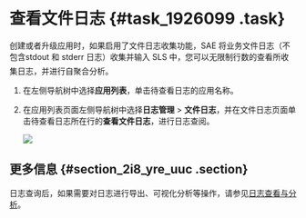 # 查看文件日志 {#task_1926099 .task}

创建或者升级应用时，如果启用了文件日志收集功能，SAE 将业务文件日志（不包含stdout 和 stderr 日志）收集并输入 SLS 中，您可以无限制行数的查看所收集日志，并进行自聚合分析。

1.  在左侧导航树中选择**应用列表**，单击待查看日志的应用名称。
2.  在应用列表页面左侧导航树中选择**日志管理** \> **文件日志**，并在文件日志页面单击待查看日志所在行的**查看文件日志**，进行日志查阅。

    ![](http://static-aliyun-doc.oss-cn-hangzhou.aliyuncs.com/assets/img/1527586/156773733458435_zh-CN.png)


## 更多信息 {#section_2i8_yre_uuc .section}

日志查询后，如果需要对日志进行导出、可视化分析等操作，请参见[日志查看与分析](https://help.aliyun.com/document_detail/43772.html)。

